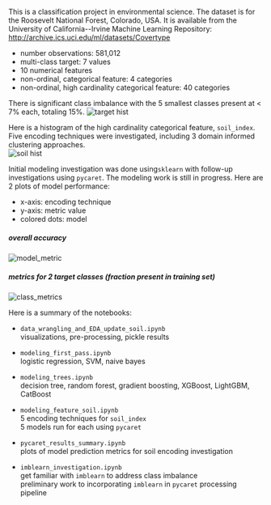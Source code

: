 This is a classification project in environmental science.
The dataset is for the Roosevelt National Forest, Colorado, USA. It is available from the University of California--Irvine Machine Learning Repository:   
http://archive.ics.uci.edu/ml/datasets/Covertype

- number observations: 581,012
- multi-class target: 7 values
- 10 numerical features
- non-ordinal, categorical feature: 4 categories
- non-ordinal, high cardinality categorical feature: 40 categories

There is significant class imbalance with the 5 smallest classes present at < 7% each, totaling 15%.
![target hist](https://github.com/LoriNewhouse/Springboard_Machine_Learning_Engineering_bootcamp/blob/main/capstone_project/images/target_histogram.PNG)

Here is a histogram of the high cardinality categorical feature, `soil_index`. Five encoding techniques were investigated, including 3 domain informed clustering approaches.   
![soil hist](https://github.com/LoriNewhouse/Springboard_Machine_Learning_Engineering_bootcamp/blob/main/capstone_project/images/soil_index_histogram.png)

Initial modeling investigation was done using`sklearn` with follow-up investigations using `pycaret`. The modeling work is still in progress. Here are 2 plots of model performance:
- x-axis: encoding technique
- y-axis: metric value
- colored dots: model
##### overall accuracy
![model_metric](https://github.com/LoriNewhouse/Springboard_Machine_Learning_Engineering_bootcamp/blob/main/capstone_project/images/soil_encoding_accuracy.png)

##### metrics for 2 target classes (fraction present in training set)
![class_metrics](https://github.com/LoriNewhouse/Springboard_Machine_Learning_Engineering_bootcamp/blob/main/capstone_project/images/soil_encoding_by_class.png)

Here is a summary of the notebooks:
- `data_wrangling_and_EDA_update_soil.ipynb`   
visualizations, pre-processing, pickle results
   
   
- `modeling_first_pass.ipynb`   
logistic regression, SVM, naive bayes
   
   
- `modeling_trees.ipynb`   
decision tree, random forest, gradient boosting, XGBoost, LightGBM, CatBoost
   
   
- `modeling_feature_soil.ipynb`   
5 encoding techniques for `soil_index`   
5 models run for each using `pycaret`
   
   
- `pycaret_results_summary.ipynb`   
plots of model prediction metrics for soil encoding investigation
   
   
- `imblearn_investigation.ipynb`   
get familiar with `imblearn` to address class imbalance   
preliminary work to incorporating `imblearn` in `pycaret` processing pipeline

